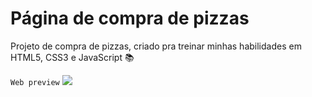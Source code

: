 # Página de compra de pizzas 

Projeto de compra de pizzas, criado pra treinar minhas habilidades em HTML5, CSS3 e JavaScript 📚 

`Web preview`
![](preview-page.gif)
